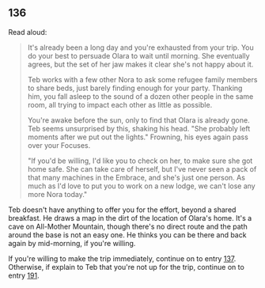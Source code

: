 ## 136

Read aloud:

> It's already been a long day and you're exhausted from your trip.
> You do your best to persuade Olara to wait until morning.
> She eventually agrees, but the set of her jaw makes it clear she's not happy about it.
>
> Teb works with a few other Nora to ask some refugee family members to share beds, just barely finding enough for your party.
> Thanking him, you fall asleep to the sound of a dozen other people in the same room, all trying to impact each other as little as possible.
>
> You're awake before the sun, only to find that Olara is already gone.
> Teb seems unsurprised by this, shaking his head.
> "She probably left moments after we put out the lights."
> Frowning, his eyes again pass over your Focuses.
>
> "If you'd be willing, I'd like you to check on her, to make sure she got home safe.
> She can take care of herself, but I've never seen a pack of that many machines in the Embrace, and she's just one person.
> As much as I'd love to put you to work on a new lodge, we can't lose any more Nora today."

Teb doesn't have anything to offer you for the effort, beyond a shared breakfast.
He draws a map in the dirt of the location of Olara's home.
It's a cave on All-Mother Mountain, though there's no direct route and the path around the base is not an easy one.
He thinks you can be there and back again by mid-morning, if you're willing.

If you're willing to make the trip immediately, continue on to entry [137](137-leave-morning.md).
Otherwise, if explain to Teb that you're not up for the trip, continue on to entry [191](191-not-interested.md).
